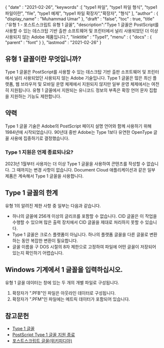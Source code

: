 {
  "date" : "2021-02-26",
  "keywords" :[ "type1 파일", "type1 파일 형식", "type1 파일이란", "file", "type1 예제", "type1 파일 확장자","확장자", "형식" ],
  "author" : {
    "display_name" : "Muhammad Umar"
},
  "draft" : "false",
  "toc" : true,
  "title" :"유형 1 - 포스트스크립트 유형 1 글꼴",
  "description":"Type 1 글꼴은 PostScript를 사용할 수 있는 데스크탑 기반 출판 소프트웨어 및 프린터에서 널리 사용되었던 더 이상 사용되지 않는 Adobe 제품입니다.",
  "linktitle" : "Type1",
  "menu" : {
    "docs" : {
      "parent" : "font"
}
},
  "lastmod" : "2021-02-26"
}

## 유형 1 글꼴이란 무엇입니까?

Type 1 글꼴은 PostScript를 사용할 수 있는 데스크탑 기반 출판 소프트웨어 및 프린터에서 널리 사용되었던 사용되지 않는 Adobe 기술입니다. Type 1 글꼴은 많은 최신 플랫폼, 웹 브라우저 및 모바일 운영 체제에서 지원되지 않지만 일부 운영 체제에서는 여전히 지원됩니다. 유형 1 글꼴에서 지원되는 유니코드 정보의 부족은 확장 언어 문자 집합을 지원하는 기능도 제한합니다.

## 약력

Type 1 글꼴 기술은 Adobe의 PostScript 페이지 설명 언어와 함께 사용하기 위해 1984년에 시작되었습니다. 90년대 중반 Adobe는 Type 1보다 유연한 OpenType 글꼴 사용에 집중하기로 결정했습니다.

### Type 1 지원은 언제 종료되나요?
2023년 1월부터 사용자는 더 이상 Type 1 글꼴을 사용하여 콘텐츠를 작성할 수 없습니다. 그 때까지는 변경 사항이 없습니다.
Document Cloud 애플리케이션과 같은 일부 제품은 계속해서 Type 1 글꼴을 사용합니다.


## Type 1 글꼴의 한계

유형 1의 알려진 제한 사항 중 일부는 다음과 같습니다.

- 하나의 글꼴에 256개 이상의 글리프를 포함할 수 없습니다. CID 글꼴은 이 작업을 수행할 수 있으며 많은 출력 장치에서 CID 글꼴을 제대로 처리하지 못할 수 있습니다.
- Type 1 글꼴은 크로스 플랫폼이 아닙니다. 하나의 플랫폼 글꼴을 다른 글꼴로 변환하는 동안 복잡한 변환이 필요합니다.
- 글꼴 이름을 구 DOS 시절의 8자 제한으로 고정하여 파일에 어떤 글꼴이 저장되어 있는지 확인하기 어렵습니다.

## Windows 기계에서 1 글꼴을 입력하십시오.
유형 1 글꼴 데이터는 창에 있는 두 개의 개별 파일로 구성됩니다.

1. 확장자가 ".PFB"인 파일은 아웃라인 데이터로 구성됩니다.
2. 확장자가 ".PFM"인 파일에는 메트릭 데이터가 포함되어 있습니다.

## 참고문헌
* [Type 1 글꼴](https://www.prepressure.com/fonts/basics/type1)
* [PostScript Type 1 글꼴 지원 종료](https://helpx.adobe.com/fonts/kb/postscript-type-1-fonts-end-of-support.html)
* [포스트스크립트 글꼴(위키피디아)](https://en.wikipedia.org/wiki/PostScript_fonts)

